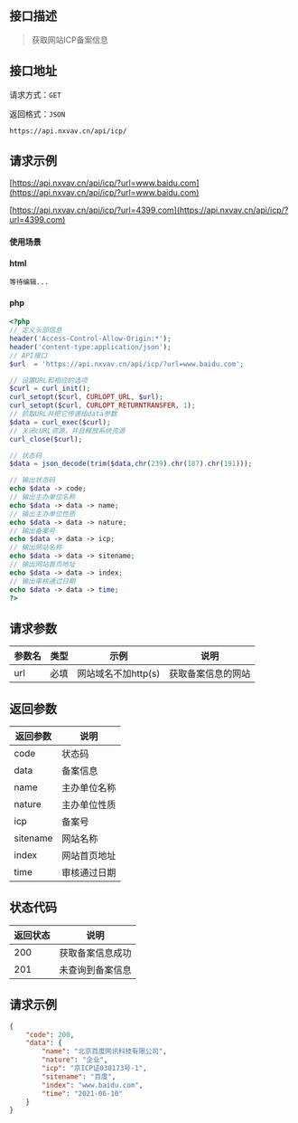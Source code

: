 ## 接口描述

> 获取网站ICP备案信息

## 接口地址

请求方式：`GET`

返回格式：`JSON`

```API
https://api.nxvav.cn/api/icp/
```

## 请求示例

[https://api.nxvav.cn/api/icp/?url=www.baidu.com](https://api.nxvav.cn/api/icp/?url=www.baidu.com)

[https://api.nxvav.cn/api/icp/?url=4399.com](https://api.nxvav.cn/api/icp/?url=4399.com)

#### 使用场景

<!-- tabs:start -->

#### **html**

```html
等待编辑...
```

#### **php**

```php
<?php
// 定义头部信息
header('Access-Control-Allow-Origin:*');
header('content-type:application/json');
// API接口
$url  = 'https://api.nxvav.cn/api/icp/?url=www.baidu.com';

// 设置URL和相应的选项
$curl = curl_init();
curl_setopt($curl, CURLOPT_URL, $url);
curl_setopt($curl, CURLOPT_RETURNTRANSFER, 1);
// 抓取URL并把它传递给data参数
$data = curl_exec($curl);
// 关闭cURL资源，并且释放系统资源
curl_close($curl);

// 状态码
$data = json_decode(trim($data,chr(239).chr(187).chr(191)));

// 输出状态码
echo $data -> code;
// 输出主办单位名称
echo $data -> data -> name;
// 输出主办单位性质
echo $data -> data -> nature;
// 输出备案号
echo $data -> data -> icp;
// 输出网站名称
echo $data -> data -> sitename;
// 输出网站首页地址
echo $data -> data -> index;
// 输出审核通过日期
echo $data -> data -> time;
?>
```

<!-- tabs:end -->

## 请求参数

| 参数名 | 类型 | 示例 | 说明 |
| ------ | ---- | ---- | ---- |
| url | 必填 | 网站域名不加http(s) | 获取备案信息的网站 |

## 返回参数

| 返回参数 | 说明 |
| ------- | ---- |
| code | 状态码 |
| data | 备案信息 |
| name | 主办单位名称 |
| nature | 主办单位性质 |
| icp | 备案号 |
| sitename | 网站名称 |
| index | 网站首页地址 |
| time | 审核通过日期 |

## 状态代码

| 返回状态 | 说明 |
| ------- | ---- |
| 200 | 获取备案信息成功 |
| 201 | 未查询到备案信息 |

## 请求示例

```json
{
    "code": 200,
    "data": {
        "name": "北京百度网讯科技有限公司",
        "nature": "企业",
        "icp": "京ICP证030173号-1",
        "sitename": "百度",
        "index": "www.baidu.com",
        "time": "2021-06-10"
    }
}
```